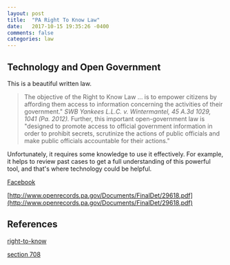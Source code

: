 ```yaml
---
layout: post
title:  "PA Right To Know Law"
date:   2017-10-15 19:35:26 -0400
comments: false
categories: law
---
```



## Technology and Open Government

This is a beautiful written law.

> The objective of the Right to Know Law ... is to empower citizens by affording them
> access to information concerning the activities of their government."  *SWB Yankees L.L.C. v.
> Wintermantel, 45 A.3d 1029, 1041 (Pa. 2012).*  Further, this important open-government law
> is "designed to promote access to official government information in order to prohibit secrets,
> scrutinize the actions of public officials and make public officials accountable for
> their actions."

Unfortunately, it requires some knowledge to use it
effectively.  For example, it helps to review past cases to get a full
understanding of this powerful tool, and that's where technology could be helpful.


[Facebook](http://www.openrecords.pa.gov/Documents/FinalDet/29090.pdf)

[http://www.openrecords.pa.gov/Documents/FinalDet/29618.pdf](http://www.openrecords.pa.gov/Documents/FinalDet/29618.pdf)

## References

[right-to-know](http://pafoic.org/right-to-know-law/)

[section 708](http://pafoic.org/right-to-know-law/#708)




<div id="fb-root"></div>
<script>(function(d, s, id) {
var js, fjs = d.getElementsByTagName(s)[0];
if (d.getElementById(id)) return;
js = d.createElement(s); js.id = id;
js.src = "//connect.facebook.net/en_US/sdk.js#xfbml=1&version=v2.8&appId=671657696349259";
fjs.parentNode.insertBefore(js, fjs);
}(document, 'script', 'facebook-jssdk'));</script>


<!--  Enter text below, if you want -->


<div class="fb-comments"  data-numposts="5"></div>

